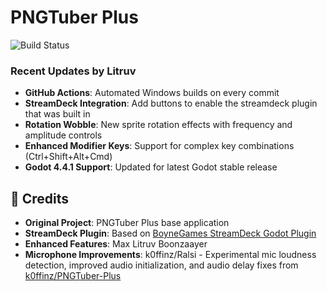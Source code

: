 # PNGTuber Plus

![Build Status](https://github.com/litruv/PNGTuber-Plus/workflows/Build%20Windows/badge.svg)

### Recent Updates by Litruv 
- **GitHub Actions**: Automated Windows builds on every commit
- **StreamDeck Integration**: Add buttons to enable the streamdeck plugin that was built in
- **Rotation Wobble**: New sprite rotation effects with frequency and amplitude controls
- **Enhanced Modifier Keys**: Support for complex key combinations (Ctrl+Shift+Alt+Cmd)
- **Godot 4.4.1 Support**: Updated for latest Godot stable release

## 🙏 Credits

- **Original Project**: PNGTuber Plus base application
- **StreamDeck Plugin**: Based on [BoyneGames StreamDeck Godot Plugin](https://github.com/BoyneGames/streamdeck-godot-plugin)
- **Enhanced Features**: Max Litruv Boonzaayer
- **Microphone Improvements**: k0ffinz/Ralsi - Experimental mic loudness detection, improved audio initialization, and audio delay fixes from [k0ffinz/PNGTuber-Plus](https://github.com/k0ffinz/PNGTuber-Plus)
